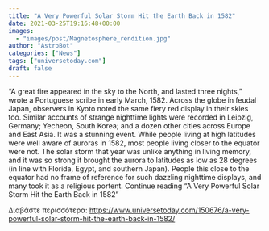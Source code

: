 ```yaml
---
title: "A Very Powerful Solar Storm Hit the Earth Back in 1582"
date: 2021-03-25T19:16:48+00:00
images:
  - "images/post/Magnetosphere_rendition.jpg"
author: "AstroBot"
categories: ["News"]
tags: ["universetoday.com"]
draft: false
---
```


“A great fire appeared in the sky to the North, and lasted three nights,” wrote a Portuguese scribe in early March, 1582. Across the globe in feudal Japan, observers in Kyoto noted the same fiery red display in their skies too. Similar accounts of strange nighttime lights were recorded in Leipzig, Germany; Yecheon, South Korea; and a dozen other cities across Europe and East Asia. It was a stunning event. While people living at high latitudes were well aware of auroras in 1582, most people living closer to the equator were not. The solar storm that year was unlike anything in living memory, and it was so strong it brought the aurora to latitudes as low as 28 degrees (in line with Florida, Egypt, and southern Japan). People this close to the equator had no frame of reference for such dazzling nighttime displays, and many took it as a religious portent. Continue reading “A Very Powerful Solar Storm Hit the Earth Back in 1582” 

Διαβάστε περισσότερα: https://www.universetoday.com/150676/a-very-powerful-solar-storm-hit-the-earth-back-in-1582/
